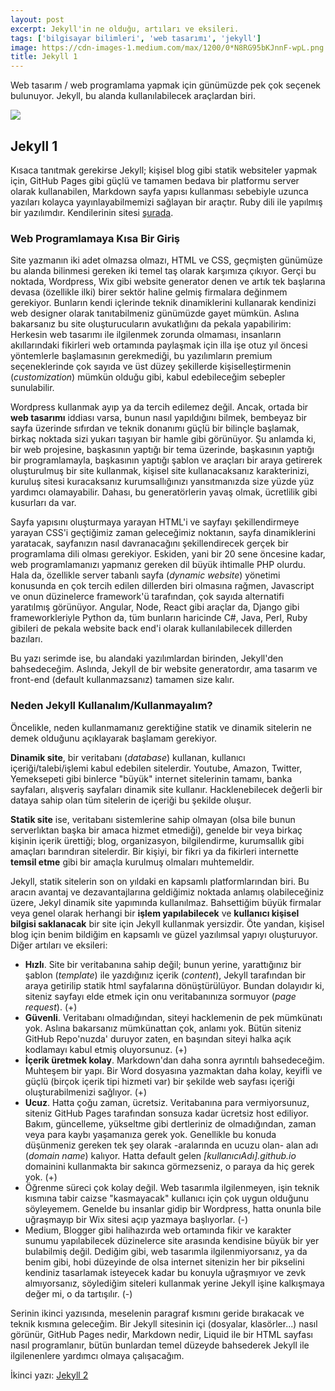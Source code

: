 ```yaml
---
layout: post
excerpt: Jekyll'in ne olduğu, artıları ve eksileri.
tags: ['bilgisayar bilimleri', 'web tasarımı', 'jekyll']
image: https://cdn-images-1.medium.com/max/1200/0*N8RG95bKJnnF-wpL.png
title: Jekyll 1
---
```


Web tasarım / web programlama yapmak için günümüzde pek çok seçenek bulunuyor. Jekyll, bu alanda kullanılabilecek araçlardan biri.

![](https://cdn-images-1.medium.com/max/1200/0*N8RG95bKJnnF-wpL.png)

## Jekyll 1

Kısaca tanıtmak gerekirse Jekyll; kişisel blog gibi statik websiteler yapmak için, GitHub Pages gibi güçlü ve tamamen bedava bir platformu server olarak kullanabilen, Markdown sayfa yapısı kullanması sebebiyle uzunca yazıları kolayca yayınlayabilmemizi sağlayan bir araçtır. Ruby dili ile yapılmış bir yazılımdır. Kendilerinin sitesi [şurada](https://jekyllrb.com/).



### Web Programlamaya Kısa Bir Giriş

Site yazmanın iki adet olmazsa olmazı, HTML ve CSS, geçmişten günümüze bu alanda bilinmesi gereken iki temel taş olarak karşımıza çıkıyor. Gerçi bu noktada, Wordpress, Wix gibi website generator denen ve artık tek başlarına devasa (özellikle ilki) birer sektör haline gelmiş firmalara değinmem gerekiyor. Bunların kendi içlerinde teknik dinamiklerini kullanarak kendinizi web designer olarak tanıtabilmeniz günümüzde gayet mümkün. Aslına bakarsanız bu site oluşturucuların avukatlığını da pekala yapabilirim: Herkesin web tasarımı ile ilgilenmek zorunda olmaması, insanların akıllarındaki fikirleri web ortamında paylaşmak için illa işe otuz yıl öncesi yöntemlerle başlamasının gerekmediği, bu yazılımların premium seçeneklerinde çok sayıda ve üst düzey şekillerde kişiselleştirmenin (*customization*) mümkün olduğu gibi, kabul edebileceğim sebepler sunulabilir. 

Wordpress kullanmak ayıp ya da tercih edilemez değil. Ancak, ortada bir **web tasarımı** iddiası varsa, bunun nasıl yapıldığını bilmek, bembeyaz bir sayfa üzerinde sıfırdan ve teknik donanımı güçlü bir bilinçle başlamak, birkaç noktada sizi yukarı taşıyan bir hamle gibi görünüyor. Şu anlamda ki, bir web projesine, başkasının yaptığı bir tema üzerinde, başkasının yaptığı bir programlamayla, başkasının yaptığı şablon ve araçları bir araya getirerek oluşturulmuş bir site kullanmak, kişisel site kullanacaksanız karakterinizi, kuruluş sitesi kuracaksanız kurumsallığınızı yansıtmanızda size yüzde yüz yardımcı olamayabilir. Dahası, bu generatörlerin yavaş olmak, ücretlilik gibi kusurları da var.

Sayfa yapısını oluşturmaya yarayan HTML'i ve sayfayı şekillendirmeye yarayan CSS'i geçtiğimiz zaman geleceğimiz noktanın, sayfa dinamiklerini yaratacak, sayfanızın nasıl davranacağını şekillendirecek gerçek bir programlama dili olması gerekiyor. Eskiden, yani bir 20 sene öncesine kadar, web programlamanızı yapmanız gereken dil büyük ihtimalle PHP olurdu. Hala da, özellikle server tabanlı sayfa (*dynamic website*) yönetimi konusunda en çok tercih edilen dillerden biri olmasına rağmen, Javascript ve onun düzinelerce framework'ü tarafından, çok sayıda alternatifi yaratılmış görünüyor. Angular, Node, React gibi araçlar da, Django gibi frameworkleriyle Python da, tüm bunların haricinde C#, Java, Perl, Ruby gibileri de pekala website back end'i olarak kullanılabilecek dillerden bazıları.

Bu yazı serimde ise, bu alandaki yazılımlardan birinden, Jekyll'den bahsedeceğim. Aslında, Jekyll de bir website generatordır, ama tasarım ve front-end (default kullanmazsanız) tamamen size kalır.

### Neden Jekyll Kullanalım/Kullanmayalım?

Öncelikle, neden kullanmamanız gerektiğine statik ve dinamik sitelerin ne demek olduğunu açıklayarak başlamam gerekiyor. 

**Dinamik site**, bir veritabanı (*database*) kullanan, kullanıcı içeriği/talebi/işlemi kabul edebilen sitelerdir. Youtube, Amazon, Twitter, Yemeksepeti gibi binlerce "büyük" internet sitelerinin tamamı, banka sayfaları, alışveriş sayfaları dinamik site kullanır. Hacklenebilecek değerli bir dataya sahip olan tüm sitelerin de içeriği bu şekilde oluşur. 

**Statik site** ise, veritabanı sistemlerine sahip olmayan (olsa bile bunun serverlıktan başka bir amaca hizmet etmediği), genelde bir veya birkaç kişinin içerik ürettiği; blog, organizasyon, bilgilendirme, kurumsallık gibi amaçları barındıran sitelerdir. Bir kişiyi, bir fikri ya da fikirleri internette **temsil etme** gibi bir amaçla kurulmuş olmaları muhtemeldir. 

Jekyll, statik sitelerin son on yıldaki en kapsamlı platformlarından biri. Bu aracın avantaj ve dezavantajlarına geldiğimiz noktada anlamış olabileceğiniz üzere, Jekyl dinamik site yapımında kullanılmaz. Bahsettiğim büyük firmalar veya genel olarak herhangi bir **işlem yapılabilecek** ve **kullanıcı kişisel bilgisi saklanacak** bir site için Jekyll kullanmak yersizdir. Öte yandan, kişisel blog için benim bildiğim en kapsamlı ve güzel yazılımsal yapıyı oluşturuyor. Diğer artıları ve eksileri:

- **Hızlı**. Site bir veritabanına sahip değil; bunun yerine, yarattığınız bir şablon (*template*) ile yazdığınız içerik (*content*), Jekyll tarafından bir araya getirilip statik html sayfalarına dönüştürülüyor. Bundan dolayıdır ki, siteniz sayfayı elde etmek için onu veritabanınıza sormuyor (*page request*).  (+)
- **Güvenli**. Veritabanı olmadığından, siteyi hacklemenin de pek mümkünatı yok. Aslına bakarsanız mümkünattan çok, anlamı yok. Bütün siteniz GitHub Repo'nuzda' duruyor zaten, en başından siteyi halka açık kodlamayı kabul etmiş oluyorsunuz.  (+)
- **İçerik üretmek kolay**. Markdown'dan daha sonra ayrıntılı bahsedeceğim. Muhteşem bir yapı. Bir Word dosyasına yazmaktan daha kolay, keyifli ve güçlü (birçok içerik tipi hizmeti var) bir şekilde web sayfası içeriği oluşturabilmenizi sağlıyor.  (+)
- **Ucuz**. Hatta çoğu zaman, ücretsiz. Veritabanına para vermiyorsunuz, siteniz GitHub Pages tarafından sonsuza kadar ücretsiz host ediliyor. Bakım, güncelleme, yükseltme gibi dertleriniz de olmadığından, zaman veya para kaybı yaşamanıza gerek yok. Genellikle bu konuda düşünmeniz gereken tek şey olarak  -aralarında en ucuzu olan- alan adı (*domain name*) kalıyor. Hatta default gelen *[kullanıcıAdı].github.io* domainini kullanmakta bir sakınca görmezseniz, o paraya da hiç gerek yok.  (+)
- Öğrenme süreci çok kolay değil. Web tasarımla ilgilenmeyen, işin teknik kısmına tabir caizse "kasmayacak" kullanıcı için çok uygun olduğunu söyleyemem. Genelde bu insanlar gidip bir Wordpress, hatta onunla bile uğraşmayıp bir Wix sitesi açıp yazmaya başlıyorlar. (-)
- Medium, Blogger gibi halihazırda web ortamında fikir ve karakter sunumu yapılabilecek düzinelerce site arasında kendisine büyük bir yer bulabilmiş değil. Dediğim gibi, web tasarımla ilgilenmiyorsanız, ya da benim gibi, hobi düzeyinde de olsa internet sitenizin her bir pikselini kendiniz tasarlamak isteyecek kadar bu konuyla uğraşmıyor ve zevk almıyorsanız, söylediğim siteleri kullanmak yerine Jekyll işine kalkışmaya değer mi, o da tartışılır. (-)

Serinin ikinci yazısında, meselenin paragraf kısmını geride bırakacak ve teknik kısmına geleceğim. Bir Jekyll sitesinin içi (dosyalar, klasörler...) nasıl görünür, GitHub Pages nedir, Markdown nedir, Liquid ile bir HTML sayfası nasıl programlanır, bütün bunlardan temel düzeyde bahsederek Jekyll ile ilgilenenlere yardımcı olmaya çalışacağım. 

İkinci yazı: [Jekyll 2](caglayandemirci.github.io/jekyll-2)







